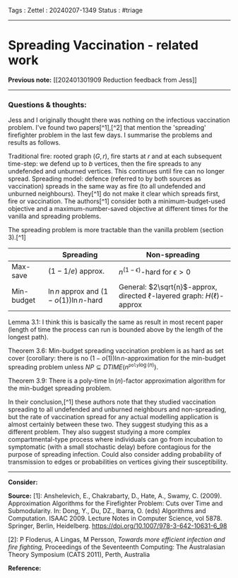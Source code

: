 Tags :
Zettel :  20240207-1349
Status : #triage 

-----

# Spreading Vaccination - related work

**Previous note:** [[202401301909 Reduction feedback from Jess]]

-----

### Questions & thoughts:

Jess and I originally thought there was nothing on the infectious vaccination problem. I've found two papers[^1],[^2] that mention the 'spreading' firefighter problem in the last few days. I summarise the problems and results as follows.

Traditional fire: rooted graph $(G, r)$, fire starts at $r$ and at each subsequent time-step: we defend up to $b$ vertices, then the fire spreads to any undefended and unburned vertices. This continues until fire can no longer spread. Spreading model: defence (referred to by both sources as vaccination) spreads in the same way as fire (to all undefended and unburned neighbours). They[^1] do not make it clear which spreads first, fire or vaccination. The authors[^1] consider both a minimum-budget-used objective and a maximum-number-saved objective at different times for the vanilla and spreading problems.

The spreading problem is more tractable than the vanilla problem (section 3).[^1]

|  | Spreading | Non-spreading |
| ---- | ---- | ---- |
| Max-save | $(1-1/e)$ approx. | $n^{(1-\epsilon)}$-hard for $\epsilon>0$ |
| Min-budget | $\ln n$ approx and $(1-o(1))\ln n$-hard | General: $2\sqrt{n}$-approx, directed $\ell$-layered graph: $H(\ell)$-approx |
  
Lemma 3.1: I think this is basically the same as result in most recent paper (length of time the process can run is bounded above by the length of the longest path).

Theorem 3.6: Min-budget spreading vaccination problem is as hard as set cover (corollary: there is no $(1-o(1))\ln n$-approximation for the min-budget spreading problem unless $NP\subseteq DTIME(n^{\texttt{poly}\log(n)})$. 

Theorem 3.9: There is a poly-time $\ln(n)$-factor approximation algorithm for the min-budget spreading problem.

In their conclusion,[^1] these authors note that they studied vaccination spreading to all undefended and unburned neighbours and non-spreading, but the rate of vaccination spread for any actual modelling application is almost certainly between these two. They suggest studying this as a different problem. They also suggest studying a more complex compartmental-type process where individuals can go from incubation to symptomatic (with a small stochastic delay) before contagious for the purpose of spreading infection. Could also consider adding probability of transmission to edges or probabilities on vertices giving their susceptibility.




-----
 
**Consider:**


**Source:** 
[1]: Anshelevich, E., Chakrabarty, D., Hate, A., Swamy, C. (2009). Approximation Algorithms for the Firefighter Problem: Cuts over Time and Submodularity. In: Dong, Y., Du, DZ., Ibarra, O. (eds) Algorithms and Computation. ISAAC 2009. Lecture Notes in Computer Science, vol 5878. Springer, Berlin, Heidelberg. https://doi.org/10.1007/978-3-642-10631-6_98

[2]: P Floderus, A Lingas, M Persson, *Towards more efficient infection and fire fighting,* Proceedings of the Seventeenth Computing: The Australasian Theory Symposium (CATS 2011), Perth, Australia



**Reference:** 
